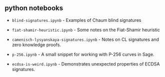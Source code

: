 ## python notebooks

* `blind-signatures.ipynb` - Examples of Chaum blind signatures

* `fiat-shamir-heuristic.ipynb` - Some notes on the Fiat-Shamir heuristic

* `camenisch-lysyanskaya-signatures.ipynb` - Notes on CL signatures and zero knowledge proofs.

* `p-256.ipynb` - A small snippet for working with P-256 curves in Sage.

* `ecdsa-is-weird.ipynb` - Demonstrates unexpected properties of ECDSA signatures.
